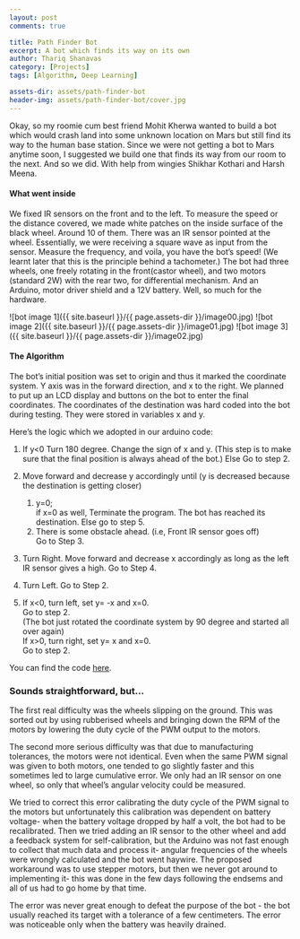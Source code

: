 ```yaml
---
layout: post
comments: true

title: Path Finder Bot
excerpt: A bot which finds its way on its own
author: Thariq Shanavas
category: [Projects]
tags: [Algorithm, Deep Learning]

assets-dir: assets/path-finder-bot
header-img: assets/path-finder-bot/cover.jpg
---
```

Okay, so my roomie cum best friend Mohit Kherwa wanted to build a bot which 
would crash land into some unknown location on Mars but still find its way to
the human base station. Since we were not getting a bot to Mars anytime soon, 
I suggested we build one that finds its way from our room to the next. And so 
we did. With help from wingies Shikhar Kothari and Harsh Meena.

#### What went inside

We fixed IR sensors on the front and to the left. To measure the speed or the 
distance covered, we made white patches on the inside surface of the black wheel. 
Around 10 of them. There was an IR sensor pointed at the wheel. Essentially, we 
were receiving a square wave as input from the sensor. Measure the frequency, and 
voila, you have the bot’s speed! (We learnt later that this is the principle behind 
a tachometer.) The bot had three wheels, one freely rotating in the front(castor 
wheel), and two motors (standard 2W) with the rear two, for differential mechanism. 
And an Arduino, motor driver shield and a 12V battery. Well, so much for the hardware.

![bot image 1]({{ site.baseurl }}/{{ page.assets-dir }}/image00.jpg)
![bot image 2]({{ site.baseurl }}/{{ page.assets-dir }}/image01.jpg)
![bot image 3]({{ site.baseurl }}/{{ page.assets-dir }}/image02.jpg)

#### The Algorithm

The bot’s initial position was set to origin and thus it marked the coordinate system. 
Y axis was in the forward direction, and x to the right. We planned to put up an LCD 
display and buttons on the bot to enter the final coordinates. The coordinates of the 
destination was hard coded into the bot during testing. They were stored in variables 
x and y.

Here’s the logic which we adopted in our arduino code: 

1.  If y<0
	Turn 180 degree. Change the sign of x and y. (This step is to make sure that the 
	final position is always ahead of the bot.)
	Else
	Go to step 2.

2.	Move forward and decrease y accordingly until (y is decreased because the destination 
	is getting closer)
	1.  y=0;
		<br>if x=0 as well,
		Terminate the program. The bot has reached its destination.
		Else go to step 5.
	2.  There is some obstacle ahead. (i.e, Front IR sensor goes off)
		<br>Go to Step 3.

3.	Turn Right. Move forward and decrease x accordingly as long as the left IR sensor gives 
	a high. Go to Step 4.

4.	Turn Left. Go to Step 2.

5.	If x<0, turn left, set y= -x and x=0. 
    <br>Go to step 2. 
    <br>(The bot just rotated the coordinate system by 90 degree and started all over again)
    <br>If x>0, turn right, set y= x and x=0. 
    <br>Go to step 2.

You can find the code [here](https://github.com/thariq-shanavas/Path-Finder-Bot).

### Sounds straightforward, but...

The first real difficulty was the wheels slipping on the ground. This was sorted out by using rubberised wheels and bringing down the RPM of the motors by lowering the duty cycle of the PWM output to the motors.

The second more serious difficulty was that due to manufacturing tolerances, the motors were not identical. Even when the same PWM signal was given to both motors, one tended to go slightly faster and this sometimes led to large cumulative error. We only had an IR sensor on one wheel, so only that wheel’s angular velocity could be measured.

We tried to correct this error calibrating the duty cycle of the PWM signal to the motors but unfortunately this calibration was dependent on battery voltage- when the battery voltage dropped by half a volt, the bot had to be recalibrated. Then we tried adding an IR sensor to the other wheel and add a feedback system for self-calibration, but the Arduino was not fast enough to collect that much data and process it- angular frequencies of the wheels were wrongly calculated and the bot went haywire. The proposed workaround was to use stepper motors, but then we never got around to implementing it- this was done in the few days following the endsems and all of us had to go home by that time.

The error was never great enough to defeat the purpose of the bot - the bot usually reached its target with a tolerance of a few centimeters. The error was noticeable only when the battery was heavily drained.
